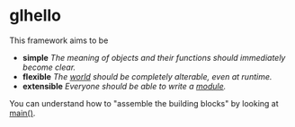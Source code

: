 # glhello

This framework aims to be
 - **simple** *The meaning of objects and their functions should immediately become clear.*
 - **flexible** *The [world](https://github.com/mskr/glhello/blob/master/World.h) should be completely alterable, even at runtime.*
 - **extensible** *Everyone should be able to write a [module](https://github.com/mskr/glhello/blob/master/Module.h).*

You can understand how to "assemble the building blocks" by looking at [main()](https://github.com/mskr/glhello/blob/master/main.cpp#L69).

